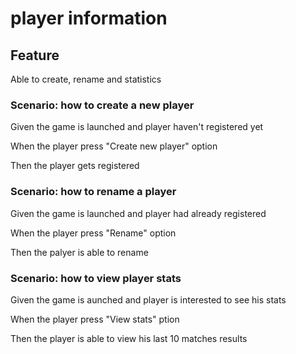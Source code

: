 # player information

## Feature

Able to create, rename and statistics

### Scenario: how to create a new player

  Given the game is launched and player haven't registered yet

  When the player press "Create new player" option

  Then the player gets registered

### Scenario: how to rename a player

  Given the game is launched and player had already registered

  When the player press "Rename" option

  Then the palyer is able to rename
  
### Scenario: how to view player stats

  Given the game is aunched and player is interested to see his stats

  When the player press "View stats" ption

  Then the player is able to view his last 10 matches results
